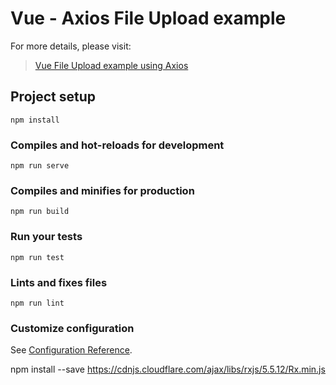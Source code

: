 # Vue - Axios File Upload example

For more details, please visit:
> [Vue File Upload example using Axios](https://bezkoder.com/vue-axios-file-upload/)

## Project setup
```
npm install
```

### Compiles and hot-reloads for development
```
npm run serve
```

### Compiles and minifies for production
```
npm run build
```

### Run your tests
```
npm run test
```

### Lints and fixes files
```
npm run lint
```

### Customize configuration
See [Configuration Reference](https://cli.vuejs.org/config/).



npm install --save https://cdnjs.cloudflare.com/ajax/libs/rxjs/5.5.12/Rx.min.js